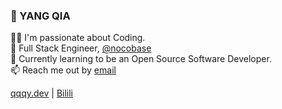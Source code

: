 ### 👋 YANG QIA

👨‍💻  I'm passionate about Coding.   
🧱  Full Stack Engineer, [@nocobase](https://nocobase.com)   
🌱  Currently learning to be an Open Source Software Developer.   
📫  Reach me out by [email](mailto:2013xile@gmail.com)   

[qqqy.dev](https://qqqy.dev) | [Bilili](https://space.bilibili.com/86659915)
